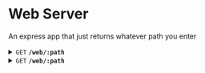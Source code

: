 # Web Server

An express app that just returns whatever path you enter

<details>
 <summary><code>GET</code> <code><b>/web/:path</b></code></summary>

##### Responses

> | http code | content-type     | response          |
> | --------- | ---------------- | ----------------- |
> | 200       | application/json | {"path": ":path"} |

</details>

<details>
 <summary><code>GET</code> <code><b>/web/:path</b></code></summary>

##### Responses

> | http code | content-type     | response                                          |
> | --------- | ---------------- | ------------------------------------------------- |
> | 500       | application/json | {"code": "500", message: "Internal Server Error"} |

</details>
